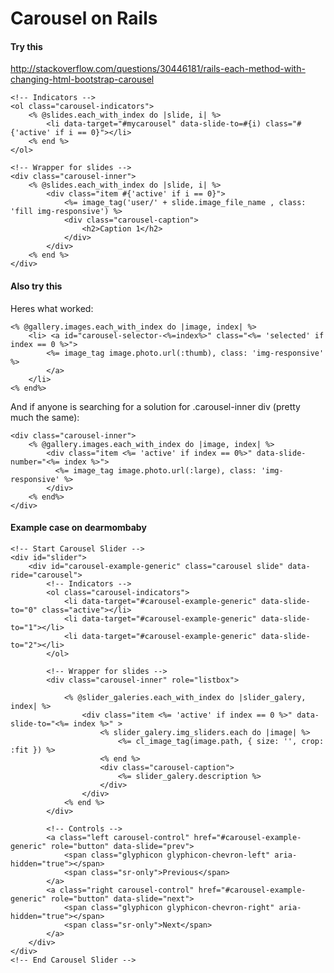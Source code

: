 # Carousel on Rails

#### Try this
http://stackoverflow.com/questions/30446181/rails-each-method-with-changing-html-bootstrap-carousel

    <!-- Indicators -->
    <ol class="carousel-indicators">
        <% @slides.each_with_index do |slide, i| %>
            <li data-target="#mycarousel" data-slide-to=#{i) class="#{'active' if i == 0}"></li>
        <% end %>
    </ol>

    <!-- Wrapper for slides -->
    <div class="carousel-inner">
        <% @slides.each_with_index do |slide, i| %>
            <div class="item #{'active' if i == 0}">
                <%= image_tag('user/' + slide.image_file_name , class: 'fill img-responsive') %>
                <div class="carousel-caption">
                    <h2>Caption 1</h2>
                </div>
            </div>
        <% end %>
    </div> 

#### Also try this
 
Heres what worked:

    <% @gallery.images.each_with_index do |image, index| %>
        <li> <a id="carousel-selector-<%=index%>" class="<%= 'selected' if index == 0 %>">
            <%= image_tag image.photo.url(:thumb), class: 'img-responsive' %>
            </a>
        </li>
    <% end%>

And if anyone is searching for a solution for .carousel-inner div (pretty much the same):

    <div class="carousel-inner">
        <% @gallery.images.each_with_index do |image, index| %>
            <div class="item <%= 'active' if index == 0%>" data-slide-number="<%= index %>">
              <%= image_tag image.photo.url(:large), class: 'img-responsive' %>
            </div>
        <% end%>
    </div> 

#### Example case on dearmombaby

    <!-- Start Carousel Slider -->
    <div id="slider">
        <div id="carousel-example-generic" class="carousel slide" data-ride="carousel">
            <!-- Indicators -->
            <ol class="carousel-indicators">
                <li data-target="#carousel-example-generic" data-slide-to="0" class="active"></li>
                <li data-target="#carousel-example-generic" data-slide-to="1"></li>
                <li data-target="#carousel-example-generic" data-slide-to="2"></li>
            </ol>

            <!-- Wrapper for slides -->
            <div class="carousel-inner" role="listbox">

                <% @slider_galeries.each_with_index do |slider_galery, index| %>
                    <div class="item <%= 'active' if index == 0 %>" data-slide-to="<%= index %>" >
                        <% slider_galery.img_sliders.each do |image| %>
                            <%= cl_image_tag(image.path, { size: '', crop: :fit }) %>
                        <% end %>
                        <div class="carousel-caption">
                            <%= slider_galery.description %>
                        </div>                  
                    </div>
                <% end %>
            </div>

            <!-- Controls -->
            <a class="left carousel-control" href="#carousel-example-generic" role="button" data-slide="prev">
                <span class="glyphicon glyphicon-chevron-left" aria-hidden="true"></span>
                <span class="sr-only">Previous</span>
            </a>
            <a class="right carousel-control" href="#carousel-example-generic" role="button" data-slide="next">
                <span class="glyphicon glyphicon-chevron-right" aria-hidden="true"></span>
                <span class="sr-only">Next</span>
            </a>
        </div>
    </div>
    <!-- End Carousel Slider -->       